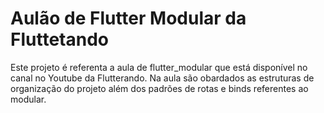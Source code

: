 # Aulão de Flutter Modular da Fluttetando

Este projeto é referenta a aula de flutter_modular que está disponível no canal no Youtube da Flutterando. Na aula são obardados as estruturas de organização do projeto além dos padrões de rotas e binds referentes ao modular.

